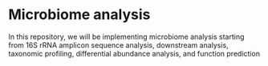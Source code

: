 # Microbiome analysis
In this repository, we will be implementing microbiome analysis starting from 16S rRNA amplicon sequence analysis, downstream analysis, taxonomic profiling, differential abundance analysis, and function prediction 
